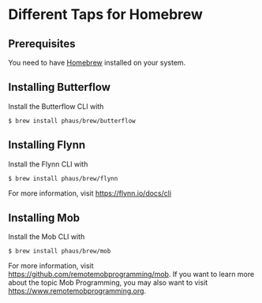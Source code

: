 # Different Taps for Homebrew

## Prerequisites

You need to have [Homebrew](https://brew.sh/) installed on your system.


## Installing Butterflow

Install the Butterflow CLI with

    $ brew install phaus/brew/butterflow

## Installing Flynn

Install the Flynn CLI with

    $ brew install phaus/brew/flynn

For more information, visit https://flynn.io/docs/cli

## Installing Mob

Install the Mob CLI with

    $ brew install phaus/brew/mob

For more information, visit https://github.com/remotemobprogramming/mob.
If you want to learn more about the topic Mob Programming, you may also want to visit https://www.remotemobprogramming.org.
